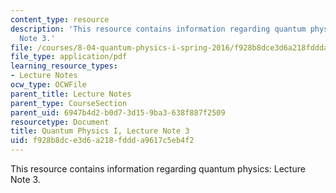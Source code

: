 ```yaml
---
content_type: resource
description: 'This resource contains information regarding quantum physics: Lecture
  Note 3.'
file: /courses/8-04-quantum-physics-i-spring-2016/f928b8dce3d6a218fddda9617c5eb4f2_MIT8_04S16_LecNotes3.pdf
file_type: application/pdf
learning_resource_types:
- Lecture Notes
ocw_type: OCWFile
parent_title: Lecture Notes
parent_type: CourseSection
parent_uid: 6947b4d2-b0d7-3d15-9ba3-638f887f2509
resourcetype: Document
title: Quantum Physics I, Lecture Note 3
uid: f928b8dc-e3d6-a218-fddd-a9617c5eb4f2
---
```

This resource contains information regarding quantum physics: Lecture Note 3.

